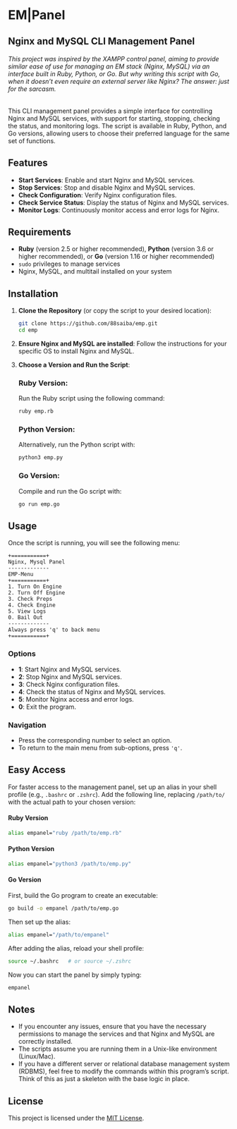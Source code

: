 # EM|Panel
## Nginx and MySQL CLI Management Panel

###### This project was inspired by the XAMPP control panel, aiming to provide similar ease of use for managing an EM stack (Nginx, MySQL) via an interface built in Ruby, Python, or Go. But why writing this script with Go, when it doesn’t even require an external server like Nginx? The answer: just for the sarcasm.

This CLI management panel provides a simple interface for controlling Nginx and MySQL services, with support for starting, stopping, checking the status, and monitoring logs. The script is available in Ruby, Python, and Go versions, allowing users to choose their preferred language for the same set of functions.

## Features

- **Start Services**: Enable and start Nginx and MySQL services.
- **Stop Services**: Stop and disable Nginx and MySQL services.
- **Check Configuration**: Verify Nginx configuration files.
- **Check Service Status**: Display the status of Nginx and MySQL services.
- **Monitor Logs**: Continuously monitor access and error logs for Nginx.

## Requirements

- **Ruby** (version 2.5 or higher recommended), **Python** (version 3.6 or higher recommended), or **Go** (version 1.16 or higher recommended)
- `sudo` privileges to manage services
- Nginx, MySQL, and multitail installed on your system

## Installation

1. **Clone the Repository** (or copy the script to your desired location):
   ```bash
   git clone https://github.com/88saiba/emp.git
   cd emp
   ```

2. **Ensure Nginx and MySQL are installed**:
   Follow the instructions for your specific OS to install Nginx and MySQL.

3. **Choose a Version and Run the Script**:

   ### Ruby Version:
   Run the Ruby script using the following command:
   ```bash
   ruby emp.rb
   ```

   ### Python Version:
   Alternatively, run the Python script with:
   ```bash
   python3 emp.py
   ```

   ### Go Version:
   Compile and run the Go script with:
   ```bash
   go run emp.go
   ```

## Usage

Once the script is running, you will see the following menu:

```
+===========+
Nginx, Mysql Panel
-------------
EMP-Menu
+===========+
1. Turn On Engine
2. Turn Off Engine
3. Check Preps
4. Check Engine
5. View Logs
0. Bail Out
-------------
Always press 'q' to back menu
+===========+
```

### Options

- **1**: Start Nginx and MySQL services.
- **2**: Stop Nginx and MySQL services.
- **3**: Check Nginx configuration files.
- **4**: Check the status of Nginx and MySQL services.
- **5**: Monitor Nginx access and error logs.
- **0**: Exit the program.

### Navigation

- Press the corresponding number to select an option.
- To return to the main menu from sub-options, press `'q'`.

## Easy Access

For faster access to the management panel, set up an alias in your shell profile (e.g., `.bashrc` or `.zshrc`). Add the following line, replacing `/path/to/` with the actual path to your chosen version:

#### Ruby Version
```bash
alias empanel="ruby /path/to/emp.rb"
```

#### Python Version
```bash
alias empanel="python3 /path/to/emp.py"
```

#### Go Version
First, build the Go program to create an executable:
```bash
go build -o empanel /path/to/emp.go
```

Then set up the alias:
```bash
alias empanel="/path/to/empanel"
```

After adding the alias, reload your shell profile:

```bash
source ~/.bashrc   # or source ~/.zshrc
```

Now you can start the panel by simply typing:

```bash
empanel
```

## Notes

- If you encounter any issues, ensure that you have the necessary permissions to manage the services and that Nginx and MySQL are correctly installed.
- The scripts assume you are running them in a Unix-like environment (Linux/Mac).
- If you have a different server or relational database management system (RDBMS), feel free to modify the commands within this program’s script. Think of this as just a skeleton with the base logic in place.

## License

This project is licensed under the [MIT License](LICENSE).
